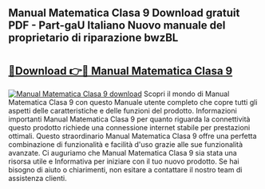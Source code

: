 ## Manual Matematica Clasa 9 Download gratuit PDF - Part-gaU Italiano Nuovo manuale del proprietario di riparazione bwzBL

# <h2><a href="http://dfbrcun.blite.top/?on=Manual+Matematica+Clasa+9">🔗Download 👉🔴 Manual Matematica Clasa 9</a></h2>

[![Manual Matematica Clasa 9 download](https://i.imgur.com/lujVjoI.png)](http://dfbrcun.blite.top/?on=Manual+Matematica+Clasa+9)
Scopri il mondo di Manual Matematica Clasa 9 con questo Manuale utente completo che copre tutti gli aspetti delle caratteristiche e delle funzioni del prodotto. Informazioni importanti Manual Matematica Clasa 9 per quanto riguarda la connettività questo prodotto richiede una connessione internet stabile per prestazioni ottimali. Questo straordinario Manual Matematica Clasa 9 offre una perfetta combinazione di funzionalità e facilità d'uso grazie alle sue funzionalità avanzate. Ci auguriamo che Manual Matematica Clasa 9 sia stata una risorsa utile e Informativa per iniziare con il tuo nuovo prodotto. Se hai bisogno di aiuto o chiarimenti, non esitare a contattare il nostro team di assistenza clienti.
